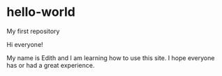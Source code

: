 # hello-world
My first repository

Hi everyone!

My name is Edith and I am learning how to use this site. I hope everyone has or had a great experience. 

